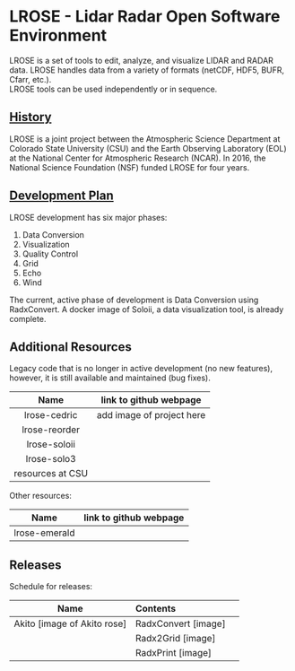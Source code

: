 # LROSE - Lidar Radar Open Software Environment

LROSE is a set of tools to edit, analyze, and visualize LIDAR and RADAR 
data.  LROSE handles data from a variety of formats (netCDF, HDF5, BUFR, Cfarr, etc.).  
LROSE tools can be used independently or in sequence.    
  
## [History](https://www.eol.ucar.edu/content/lidar-radar-open-software-environment)

LROSE is a joint project between the Atmospheric Science Department at Colorado State University (CSU) and the Earth Observing 
Laboratory (EOL) at the National Center for Atmospheric Research (NCAR). 
In 2016, the National Science Foundation (NSF) funded LROSE for four years.

 
## [Development Plan](docs/plan_draft.md)

LROSE development has six major phases:
1. Data Conversion
2. Visualization
3. Quality Control 
4. Grid
5. Echo
6. Wind

The current, active phase of development is Data Conversion using RadxConvert.  A docker image of Soloii,
a data visualization tool, is already complete. 

## Additional Resources
Legacy code that is no longer in active development (no new features), however, it is still available and maintained (bug fixes).

| Name | link to github webpage |
|:-----:|:-------------------------:|
| lrose-cedric |  add image of project here  |
| lrose-reorder | |
| lrose-soloii | |
| lrose-solo3  | |
| resources at CSU | |

Other resources:

| Name | link to github webpage |
|------|------------------------|
|lrose-emerald| |



## Releases
Schedule for releases:

| Name       |  Contents |  |
|------------|:--------------------|:----------|
| Akito [image of Akito rose] | RadxConvert [image]  | |
|               | Radx2Grid [image] | |
|               | RadxPrint [image] | |
